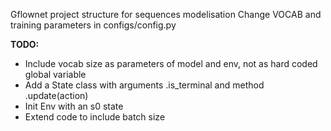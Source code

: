 Gflownet project structure for sequences modelisation
Change VOCAB and training parameters in configs/config.py 

**TODO:**
- Include vocab size as parameters of model and env, not as hard coded global variable
- Add a State class with arguments .is_terminal and method .update(action)
- Init Env with an s0 state 
- Extend code to include batch size
